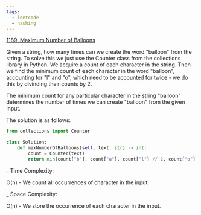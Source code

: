 ```yaml
---
tags:
  - leetcode
  - hashing
---
```


<a href="https://leetcode.com/problems/maximum-number-of-balloons/">1189.
Maximum Number of Balloons</a>

Given a string, how many times can we create the word "balloon" from the string.
To solve this we just use the Counter class from the collections library in
Python. We acquire a count of each character in the string. Then we find the
minimum count of each character in the word "balloon", accounting for "l" and
"o", which need to be accounted for twice - we do this by divinding their counts
by 2.

The minimum count for any particular character in the string "balloon"
determines the number of times we can create "balloon" from the given input.

The solution is as follows:

```python
from collections import Counter

class Solution:
    def maxNumberOfBalloons(self, text: str) -> int:
        count = Counter(text)
        return min(count["b"], count["a"], count["l"] // 2, count["o"] // 2, count["n"])
```

\_ Time Complexity:

O(n) - We count all occurrences of character in the input.

\_ Space Complexity:

O(n) - We store the occurrence of each character in the input.
